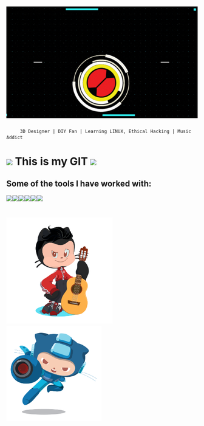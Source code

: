 <h1> <img src="https://github.com/RokkuX/RokkuX/blob/main/GitBanner.gif?raw=true" width="1000"></h1>

         3D Designer | DIY Fan | Learning LINUX, Ethical Hacking | Music Addict

<h1> <img src="https://media.giphy.com/media/SqBjjnQwMicwGRoIHA/giphy.gif" width="50px">    This is my GIT <img src="https://media.giphy.com/media/frMGTqF2PMVug06OFZ/giphy.gif" width="50px"></h1>


## Some of the tools I have worked with:
<img src="https://www.vectorlogo.zone/logos/arduino/arduino-ar21.svg" width="120px"><img src="https://cdn.freelogovectors.net/wp-content/uploads/2019/06/uipath-logo.jpg" width="140px"><img src="https://www.vectorlogo.zone/logos/linux/linux-ar21.svg" width="130px"><img src="https://www.vectorlogo.zone/logos/python/python-ar21.svg" width="130px"><img src="https://www.vectorlogo.zone/logos/amazon_aws/amazon_aws-ar21.svg" width="130px"><img src="https://www.vectorlogo.zone/logos/mit_scratch/mit_scratch-ar21.svg" width="130px">



<h1> <img src="https://raw.githubusercontent.com/RokkuX/RokkuX/main/unnamed_6.png" width="280"><img src="https://github.com/RokkuX/RokkuX/blob/main/megaoctocat.png?raw=true" width="250"></h1>
<h1> </h1>

